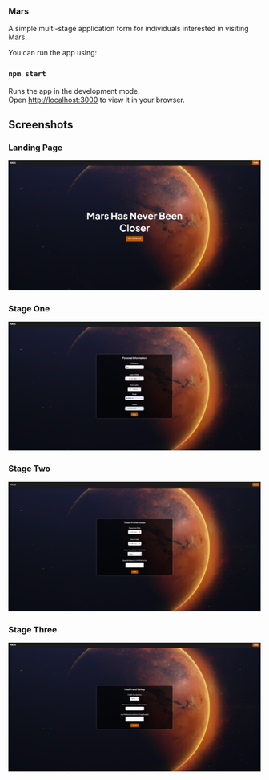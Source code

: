 ### Mars

A simple multi-stage application form for individuals interested in visiting Mars.

You can run the app using:

### `npm start`

Runs the app in the development mode.\
Open [http://localhost:3000](http://localhost:3000) to view it in your browser.

## Screenshots

### Landing Page

![Landing Page](https://github.com/mrludovicc/Mars/raw/master/public/image.png)

### Stage One

![Stage One](https://github.com/mrludovicc/Mars/raw/master/public/image-1.png)

### Stage Two

![Stage Two](public/image-2.png)

### Stage Three

![Stage Three](https://github.com/mrludovicc/Mars/raw/master/public/image-3.png)
